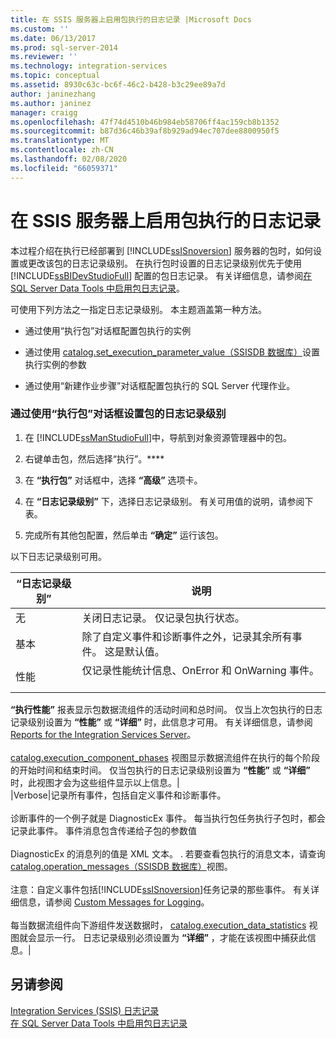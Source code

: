 ```yaml
---
title: 在 SSIS 服务器上启用包执行的日志记录 |Microsoft Docs
ms.custom: ''
ms.date: 06/13/2017
ms.prod: sql-server-2014
ms.reviewer: ''
ms.technology: integration-services
ms.topic: conceptual
ms.assetid: 8930c63c-bc6f-46c2-b428-b3c29ee89a7d
author: janinezhang
ms.author: janinez
manager: craigg
ms.openlocfilehash: 47f74d4510b46b984eb58706ff4ac159cb8b1352
ms.sourcegitcommit: b87d36c46b39af8b929ad94ec707dee8800950f5
ms.translationtype: MT
ms.contentlocale: zh-CN
ms.lasthandoff: 02/08/2020
ms.locfileid: "66059371"
---
```

# <a name="enable-logging-for-package-execution-on-the-ssis-server"></a>在 SSIS 服务器上启用包执行的日志记录
  本过程介绍在执行已经部署到 [!INCLUDE[ssISnoversion](../includes/ssisnoversion-md.md)] 服务器的包时，如何设置或更改该包的日志记录级别。 在执行包时设置的日志记录级别优先于使用 [!INCLUDE[ssBIDevStudioFull](../includes/ssbidevstudiofull-md.md)] 配置的包日志记录。 有关详细信息，请参阅[在 SQL Server Data Tools 中启用包日志记录](../../2014/integration-services/enable-package-logging-in-sql-server-data-tools.md)。  
  
 可使用下列方法之一指定日志记录级别。 本主题涵盖第一种方法。  
  
-   通过使用“执行包”对话框配置包执行的实例  
  
-   通过使用 [catalog.set_execution_parameter_value（SSISDB 数据库）](/sql/integration-services/system-stored-procedures/catalog-set-execution-parameter-value-ssisdb-database)设置执行实例的参数  
  
-   通过使用“新建作业步骤”对话框配置包执行的 SQL Server 代理作业。  
  
### <a name="to-set-the-logging-level-for-a-package-by-using-the-execute-package-dialog-box"></a>通过使用“执行包”对话框设置包的日志记录级别  
  
1.  在 [!INCLUDE[ssManStudioFull](../includes/ssmanstudiofull-md.md)]中，导航到对象资源管理器中的包。  
  
2.  右键单击包，然后选择“执行”。****  
  
3.  在 **“执行包”** 对话框中，选择 **“高级”** 选项卡。  
  
4.  在 **“日志记录级别”** 下，选择日志记录级别。 有关可用值的说明，请参阅下表。  
  
5.  完成所有其他包配置，然后单击 **“确定”** 运行该包。  
  
 以下日志记录级别可用。  
  
|“日志记录级别”|说明|  
|-------------------|-----------------|  
|无|关闭日志记录。 仅记录包执行状态。|  
|基本|除了自定义事件和诊断事件之外，记录其余所有事件。 这是默认值。|  
|性能|仅记录性能统计信息、OnError 和 OnWarning 事件。<br /><br /> 
  **“执行性能”** 报表显示包数据流组件的活动时间和总时间。 仅当上次包执行的日志记录级别设置为 **“性能”** 或 **“详细”** 时，此信息才可用。 有关详细信息，请参阅 [Reports for the Integration Services Server](../../2014/integration-services/reports-for-the-integration-services-server.md)。<br /><br /> 
  [catalog.execution_component_phases](/sql/integration-services/system-views/catalog-execution-component-phases) 视图显示数据流组件在执行的每个阶段的开始时间和结束时间。 仅当包执行的日志记录级别设置为 **“性能”** 或 **“详细”** 时，此视图才会为这些组件显示以上信息。|  
|Verbose|记录所有事件，包括自定义事件和诊断事件。<br /><br /> 诊断事件的一个例子就是 DiagnosticEx 事件。 每当执行包任务执行子包时，都会记录此事件。 事件消息包含传递给子包的参数值<br /><br /> DiagnosticEx 的消息列的值是 XML 文本。 . 若要查看包执行的消息文本，请查询 [catalog.operation_messages（SSISDB 数据库）](/sql/integration-services/system-views/catalog-operation-messages-ssisdb-database)视图。<br /><br /> 注意：自定义事件包括[!INCLUDE[ssISnoversion](../includes/ssisnoversion-md.md)]任务记录的那些事件。 有关详细信息，请参阅 [Custom Messages for Logging](../../2014/integration-services/custom-messages-for-logging.md)。<br /><br /> 每当数据流组件向下游组件发送数据时， [catalog.execution_data_statistics](../relational-databases/statistics/statistics.md) 视图就会显示一行。 日志记录级别必须设置为 **“详细”** ，才能在该视图中捕获此信息。|  
  
## <a name="see-also"></a>另请参阅  
 [Integration Services &#40;SSIS&#41; 日志记录](performance/integration-services-ssis-logging.md)   
 [在 SQL Server Data Tools 中启用包日志记录](../../2014/integration-services/enable-package-logging-in-sql-server-data-tools.md)  
  
  
